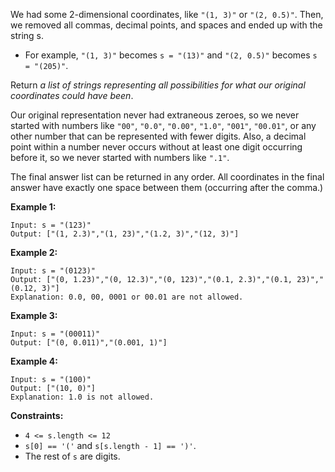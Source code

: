 We had some 2-dimensional coordinates, like `"(1, 3)"` or `"(2, 0.5)"`. Then,
we removed all commas, decimal points, and spaces and ended up with the string
s.

  * For example, `"(1, 3)"` becomes `s = "(13)"` and `"(2, 0.5)"` becomes `s = "(205)"`.

Return _a list of strings representing all possibilities for what our original
coordinates could have been_.

Our original representation never had extraneous zeroes, so we never started
with numbers like `"00"`, `"0.0"`, `"0.00"`, `"1.0"`, `"001"`, `"00.01"`, or
any other number that can be represented with fewer digits. Also, a decimal
point within a number never occurs without at least one digit occurring before
it, so we never started with numbers like `".1"`.

The final answer list can be returned in any order. All coordinates in the
final answer have exactly one space between them (occurring after the comma.)



**Example 1:**

    
    
    Input: s = "(123)"
    Output: ["(1, 2.3)","(1, 23)","(1.2, 3)","(12, 3)"]
    

**Example 2:**

    
    
    Input: s = "(0123)"
    Output: ["(0, 1.23)","(0, 12.3)","(0, 123)","(0.1, 2.3)","(0.1, 23)","(0.12, 3)"]
    Explanation: 0.0, 00, 0001 or 00.01 are not allowed.
    

**Example 3:**

    
    
    Input: s = "(00011)"
    Output: ["(0, 0.011)","(0.001, 1)"]
    

**Example 4:**

    
    
    Input: s = "(100)"
    Output: ["(10, 0)"]
    Explanation: 1.0 is not allowed.
    



**Constraints:**

  * `4 <= s.length <= 12`
  * `s[0] == '('` and `s[s.length - 1] == ')'`.
  * The rest of `s` are digits.

